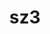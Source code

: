 ---
title: "sz3"
layout: cache
categories: [package, develop-2024-06-02]
meta: {"versions": ["3.1.8"], "compilers": ["cce@=15.0.1", "gcc@=10.3.0", "gcc@=11.4.0", "gcc@=9.4.0", "oneapi@=2024.0.0"], "oss": ["rhel8", "sle_hpc15", "ubuntu20.04", "ubuntu22.04"], "platforms": ["linux"], "targets": ["neoverse_v1", "neoverse_v2", "ppc64le", "x86_64_v3", "x86_64_v4", "zen4"], "stacks": ["e4s", "e4s-cray-rhel", "e4s-cray-sles", "e4s-neoverse-v2", "e4s-neoverse_v1", "e4s-oneapi", "e4s-power", "root"], "num_specs": 9, "num_specs_by_stack": {"e4s-cray-rhel": 1, "root": 9, "e4s-cray-sles": 1, "e4s-power": 1, "e4s-neoverse_v1": 1, "e4s-neoverse-v2": 1, "e4s": 2, "e4s-oneapi": 2}}
spec_details: [{"hash": "wmvmjgkfpthwx4xwoe66olrgaprpwve4", "compiler": "cce@=15.0.1", "versions": ["3.1.8"], "os": "rhel8", "platform": "linux", "target": "zen4", "variants": ["build_system=cmake", "build_type=Release", "generator=make", "~hdf5", "~ipo", "+mdz"], "stacks": ["e4s-cray-rhel", "root"], "size": "-", "tarball": "https://binaries.spack.io/releases/develop-2024-06-02/build_cache/linux-rhel8-zen4/cce-15.0.1/sz3-3.1.8/linux-rhel8-zen4-cce-15.0.1-sz3-3.1.8-wmvmjgkfpthwx4xwoe66olrgaprpwve4.spack"}, {"hash": "zmikmewas4azjnd367pwsmze3wh4hzxz", "compiler": "gcc@=10.3.0", "versions": ["3.1.8"], "os": "sle_hpc15", "platform": "linux", "target": "x86_64_v4", "variants": ["build_system=cmake", "build_type=Release", "generator=make", "~hdf5", "~ipo", "+mdz"], "stacks": ["root", "e4s-cray-sles"], "size": "-", "tarball": "https://binaries.spack.io/releases/develop-2024-06-02/build_cache/linux-sle_hpc15-x86_64_v4/gcc-10.3.0/sz3-3.1.8/linux-sle_hpc15-x86_64_v4-gcc-10.3.0-sz3-3.1.8-zmikmewas4azjnd367pwsmze3wh4hzxz.spack"}, {"hash": "ex73puvj27yhpzoiakndflrxtvhqckyo", "compiler": "gcc@=9.4.0", "versions": ["3.1.8"], "os": "ubuntu20.04", "platform": "linux", "target": "ppc64le", "variants": ["build_system=cmake", "build_type=Release", "generator=make", "~hdf5", "~ipo", "+mdz"], "stacks": ["root", "e4s-power"], "size": "-", "tarball": "https://binaries.spack.io/releases/develop-2024-06-02/build_cache/linux-ubuntu20.04-ppc64le/gcc-9.4.0/sz3-3.1.8/linux-ubuntu20.04-ppc64le-gcc-9.4.0-sz3-3.1.8-ex73puvj27yhpzoiakndflrxtvhqckyo.spack"}, {"hash": "byjoncv5gg2btoh2xqkngowjc6zjsslr", "compiler": "gcc@=11.4.0", "versions": ["3.1.8"], "os": "ubuntu22.04", "platform": "linux", "target": "neoverse_v1", "variants": ["build_system=cmake", "build_type=Release", "generator=make", "~hdf5", "~ipo", "+mdz"], "stacks": ["e4s-neoverse_v1", "root"], "size": "-", "tarball": "https://binaries.spack.io/releases/develop-2024-06-02/build_cache/linux-ubuntu22.04-neoverse_v1/gcc-11.4.0/sz3-3.1.8/linux-ubuntu22.04-neoverse_v1-gcc-11.4.0-sz3-3.1.8-byjoncv5gg2btoh2xqkngowjc6zjsslr.spack"}, {"hash": "n5uozwjeldjub37fw4tfveb7dqe4zniq", "compiler": "gcc@=11.4.0", "versions": ["3.1.8"], "os": "ubuntu22.04", "platform": "linux", "target": "neoverse_v2", "variants": ["build_system=cmake", "build_type=Release", "generator=make", "~hdf5", "~ipo", "+mdz"], "stacks": ["root", "e4s-neoverse-v2"], "size": "-", "tarball": "https://binaries.spack.io/releases/develop-2024-06-02/build_cache/linux-ubuntu22.04-neoverse_v2/gcc-11.4.0/sz3-3.1.8/linux-ubuntu22.04-neoverse_v2-gcc-11.4.0-sz3-3.1.8-n5uozwjeldjub37fw4tfveb7dqe4zniq.spack"}, {"hash": "l6msl27vdthd3nc2mtfyq3nwoyiko522", "compiler": "gcc@=11.4.0", "versions": ["3.1.8"], "os": "ubuntu22.04", "platform": "linux", "target": "x86_64_v3", "variants": ["build_system=cmake", "build_type=Release", "generator=make", "~hdf5", "~ipo", "+mdz"], "stacks": ["e4s", "root"], "size": "-", "tarball": "https://binaries.spack.io/releases/develop-2024-06-02/build_cache/linux-ubuntu22.04-x86_64_v3/gcc-11.4.0/sz3-3.1.8/linux-ubuntu22.04-x86_64_v3-gcc-11.4.0-sz3-3.1.8-l6msl27vdthd3nc2mtfyq3nwoyiko522.spack"}, {"hash": "rele5ifygi6becyf3mnqnnvimmxcflpz", "compiler": "gcc@=11.4.0", "versions": ["3.1.8"], "os": "ubuntu22.04", "platform": "linux", "target": "x86_64_v3", "variants": ["build_system=cmake", "build_type=Release", "generator=make", "~hdf5", "~ipo", "+mdz"], "stacks": ["e4s", "root"], "size": "-", "tarball": "https://binaries.spack.io/releases/develop-2024-06-02/build_cache/linux-ubuntu22.04-x86_64_v3/gcc-11.4.0/sz3-3.1.8/linux-ubuntu22.04-x86_64_v3-gcc-11.4.0-sz3-3.1.8-rele5ifygi6becyf3mnqnnvimmxcflpz.spack"}, {"hash": "gionooodlvobfnpnx7tnnt7wpuplj52a", "compiler": "oneapi@=2024.0.0", "versions": ["3.1.8"], "os": "ubuntu22.04", "platform": "linux", "target": "x86_64_v3", "variants": ["build_system=cmake", "build_type=Release", "generator=make", "~hdf5", "~ipo", "+mdz"], "stacks": ["root", "e4s-oneapi"], "size": "-", "tarball": "https://binaries.spack.io/releases/develop-2024-06-02/build_cache/linux-ubuntu22.04-x86_64_v3/oneapi-2024.0.0/sz3-3.1.8/linux-ubuntu22.04-x86_64_v3-oneapi-2024.0.0-sz3-3.1.8-gionooodlvobfnpnx7tnnt7wpuplj52a.spack"}, {"hash": "ijs4k4brfyxjrptj6xy7nzswxj2cnrqn", "compiler": "oneapi@=2024.0.0", "versions": ["3.1.8"], "os": "ubuntu22.04", "platform": "linux", "target": "x86_64_v3", "variants": ["build_system=cmake", "build_type=Release", "generator=make", "~hdf5", "~ipo", "+mdz"], "stacks": ["root", "e4s-oneapi"], "size": "-", "tarball": "https://binaries.spack.io/releases/develop-2024-06-02/build_cache/linux-ubuntu22.04-x86_64_v3/oneapi-2024.0.0/sz3-3.1.8/linux-ubuntu22.04-x86_64_v3-oneapi-2024.0.0-sz3-3.1.8-ijs4k4brfyxjrptj6xy7nzswxj2cnrqn.spack"}]
---